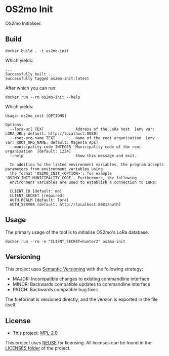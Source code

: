 <!--
SPDX-FileCopyrightText: 2021 Magenta ApS <https://magenta.dk>
SPDX-License-Identifier: MPL-2.0
-->

# OS2mo Init

OS2mo Initialiser.

## Build
```
docker build . -t os2mo-init
```
Which yields:
```
...
Successfully built ...
Successfully tagged os2mo-init:latest
```
After which you can run:
```
docker run --rm os2mo-init --help
```
Which yields:
```
Usage: os2mo_init [OPTIONS]

Options:
  --lora-url TEXT              Address of the LoRa host  [env var: LORA_URL; default: http://localhost:8080]
  --root-org-name TEXT         Name of the root organisation  [env var: ROOT_ORG_NAME; default: Magenta Aps]
  --municipality-code INTEGER  Municipality code of the root organisation  [default: 1234]
  --help                       Show this message and exit.

  In addition to the listed environment variables, the program accepts parameters from environment variables using
  the format 'OS2MO_INIT_<OPTION>'; for example 'OS2MO_INIT_MUNICIPALITY_CODE'. Furthermore, the following
  environment variables are used to establish a connection to LoRa:

  CLIENT_ID [default: mo]
  CLIENT_SECRET [required]
  AUTH_REALM [default: lora]
  AUTH_SERVER [default: http://localhost:8081/auth]
```

## Usage
The primary usage of the tool is to initialise OS2mo's LoRa database.
```
docker run --rm -e "CLIENT_SECRET=hunter2" os2mo-init
```

## Versioning
This project uses [Semantic Versioning](https://semver.org/) with the following strategy:
- MAJOR: Incompatible changes to existing commandline interface
- MINOR: Backwards compatible updates to commandline interface
- PATCH: Backwards compatible bug fixes

The fileformat is versioned directly, and the version is exported in the file itself.

<!--
## Getting Started

TODO: README section missing!

### Prerequisites


TODO: README section missing!

### Installing

TODO: README section missing!

## Running the tests

TODO: README section missing!

## Deployment

TODO: README section missing!

## Built With

TODO: README section missing!

## Authors

Magenta ApS <https://magenta.dk>

TODO: README section missing!
-->
## License
- This project: [MPL-2.0](LICENSES/MPL-2.0.txt)

This project uses [REUSE](https://reuse.software) for licensing. All licenses can be found in the [LICENSES folder](LICENSES/) of the project.
